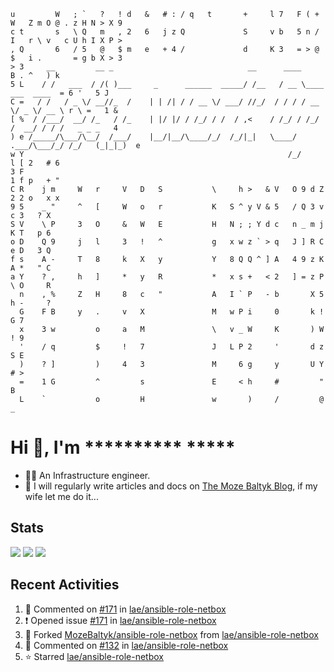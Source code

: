 ```text
u         W   ; `   ?   ! d   &   # : / q   t       +     l 7   F ( + W   Z m O @ . z H N > X 9  
c t       s   \ Q   m   , 2   6   j z Q             S     v b   5 n / I   r \ v   c U h I X P >  
, Q       6   / 5   @   $ m   e   + 4 /             d     K 3   = > @ $   i .       = g b X > 3  
> 3     __         __ _                              __      ____                  B . ^   ) k   
5 L    / /   ___  / /( )___     _      ______  _____/ /__   / __ \____  ___  ____  = 6 '   5 J   
C =   / /   / _ \/ __//_  /    | | /| / / __ \/ ___/ //_/  / / / / __ \/ _ \/ __ \ r \ =   1 &   
[ %  / /___/  __/ /_   / /_    | |/ |/ / /_/ / /  / ,<    / /_/ / /_/ /  __/ / / /   _ _ _   4   
) e /_____/\___/\__/  /___/    |__/|__/\____/_/  /_/|_|   \____/ .___/\___/_/ /_/   (_|_|_)  e   
w Y                                                           /_/                  l [ 2   # 6   
3 F                                                                                1 f p   + "   
C R    j m     W   r     V   D   S           \     h >   & V   O 9 d Z             2 2 o   x x   
9 5    _ "     ^   [     W   o   r           K   S ^ y V & 5   / Q 3 v               c 3   ? X   
S V    \ P     3   O     &   W   E           H   N ; ; Y d c   n _ m j               K T   p 6   
o D    Q 9     j   l     3   !   ^           g   x w z ` > q   J ] R C               e D   3 Q   
f s    A -     T   8     k   X   y           Y   8 Q Q ^ ] A   4 9 z K               A *   " C   
a Y    ? ,     h   ]     *   y   R           *   x s +   < 2   ] = z P               \ O     R   
  n    , %     Z   H     8   c   "           A   I ` P   - b       X 5               h -     ?   
  G    F B     y   .     v   X               M   w P i     0       k !               G 7         
  x    3 w         o     a   M               \   v _ W     K       ) W               ! 9         
  '    / q         $     !   7               J   L P 2     '       d z               S E         
  )    ? ]         )     4   3               M     6 g     y       U Y               # >         
  =    1 G         ^         s               E     < h     #         "               B          
  L    `           o         H               w       )     /         @               _           
```

# Hi 👋, I'm ********** *****

- 👨‍💻 An Infrastructure engineer.
- 📝 I will regularly write articles and docs on [The Moze Baltyk Blog](https://mozebaltyk.github.io), if my wife let me do it...

## Stats

![](https://github-profile-summary-cards.vercel.app/api/cards/profile-details?username=mozebaltyk&theme=onedark)
![](https://github-profile-summary-cards.vercel.app/api/cards/stats?username=mozebaltyk&theme=onedark)
![](https://github-profile-summary-cards.vercel.app/api/cards/productive-time?username=mozebaltyk&theme=onedark)

## Recent Activities

<!--RECENT_ACTIVITY:start-->
1. 💬 Commented on [#171](https://github.com/lae/ansible-role-netbox/issues/171#issuecomment-1970525738) in [lae/ansible-role-netbox](https://github.com/lae/ansible-role-netbox)<br>
2. ❗️ Opened issue [#171](https://github.com/lae/ansible-role-netbox/issues/171) in [lae/ansible-role-netbox](https://github.com/lae/ansible-role-netbox)<br>
3. 🔱 Forked [MozeBaltyk/ansible-role-netbox](https://github.com/MozeBaltyk/ansible-role-netbox) from [lae/ansible-role-netbox](https://github.com/lae/ansible-role-netbox)<br>
4. 💬 Commented on [#132](https://github.com/lae/ansible-role-netbox/issues/132#issuecomment-1961040712) in [lae/ansible-role-netbox](https://github.com/lae/ansible-role-netbox)<br>
5. ⭐ Starred [lae/ansible-role-netbox](https://github.com/lae/ansible-role-netbox)<br>
<!--RECENT_ACTIVITY:end-->


<!--
**MorzeBaltyk/MorzeBaltyk** is a ✨ _special_ ✨ repository because its `README.md` (this file) appears on your GitHub profile.

Here are some ideas to get you started:

- 🔭 I’m currently working on my blog and a ansible collection 
- 🌱 I’m currently learning too much staffs at the same time
- 👯 I’m looking to collaborate on nothing for the moment...
- 🤔 I’m looking for help with hosting a blog in cloud
- 💬 Ask me about the weather
- 📫 How to reach me: on github
- ⚡ Fun fact: I am not funny guy
-->
